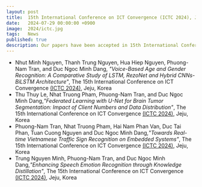 ```yaml
---
layout: post
title:  15th International Conference on ICT Convergence (ICTC 2024), Jeju, Korea.
date:   2024-07-29 00:00:00 +0900
image:  2024/ictc.jpg
tags:   News
published: true
description: Our papers have been accepted in 15th International Conference on ICT Convergence (ICTC 2024), Jeju, Korea.
---
```

- Nhut Minh Nguyen, Thanh Trung Nguyen, Hua Hiep Nguyen, Phuong-Nam Tran, and Duc Ngoc Minh Dang, *"Voice-Based Age and Gender Recognition: A Comparative Study of LSTM, RezoNet and Hybrid CNNs-BiLSTM Architecture"*, The 15th International Conference on ICT Convergence [(ICTC 2024)](https://ictc.org/), Jeju, Korea
- Thu Thuy Le, Nhat Truong Pham, Phuong-Nam Tran, and Duc Ngoc Minh Dang,*"Federated Learning with U-Net for Brain Tumor Segmentation: Impact of Client Numbers and Data Distribution"*, The 15th International Conference on ICT Convergence [(ICTC 2024)](https://ictc.org/), Jeju, Korea
- Phuong-Nam Tran, Nhat Truong Pham, Hai Nam Phan Van, Duc Tai Phan, Tuan Cuong Nguyen and Duc Ngoc Minh Dang,*"Towards Real-time Vietnamese Traffic Sign Recognition on Embedded Systems"*, The 15th International Conference on ICT Convergence [(ICTC 2024)](https://ictc.org/), Jeju, Korea
- Trung Nguyen Minh, Phuong-Nam Tran, and Duc Ngoc Minh Dang,*"Enhancing Speech Emotion Recognition through Knowledge Distillation"*, The 15th International Conference on ICT Convergence [(ICTC 2024)](https://ictc.org/), Jeju, Korea